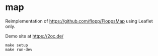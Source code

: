 # map

Reimplementation of https://github.com/flopp/FloppsMap using Leaflet only.

Demo site at https://2oc.de/


```
make setup
make run-dev
```
